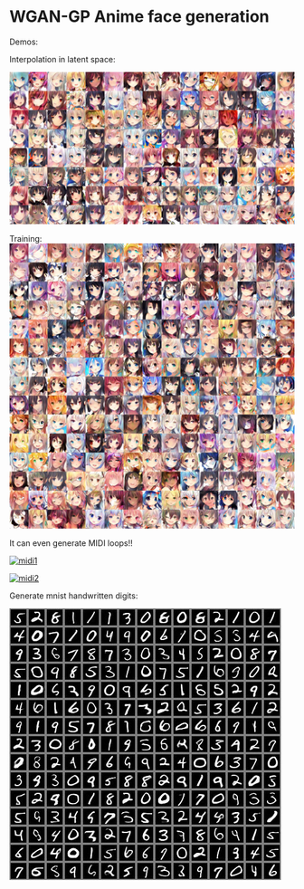 # WGAN-GP Anime face generation

Demos:

Interpolation in latent space:

[![interpolation](assets/t_00.jpg)](https://www.youtube.com/watch?v=Bha-XqX89MA)

Training:
[![training](assets/ite_141500.jpg)](https://www.youtube.com/watch?v=baVH8FApHDY)

It can even generate MIDI loops!!

[![midi1](https://img.youtube.com/vi/xpnn-WtN4zM/0.jpg)](https://www.youtube.com/watch?v=xpnn-WtN4zM)

[![midi2](https://img.youtube.com/vi/AX2lXaEue0Y/0.jpg)](https://www.youtube.com/watch?v=AX2lXaEue0Y)

Generate mnist handwritten digits:

![mnist_demo](assets/mnist.jpg)
